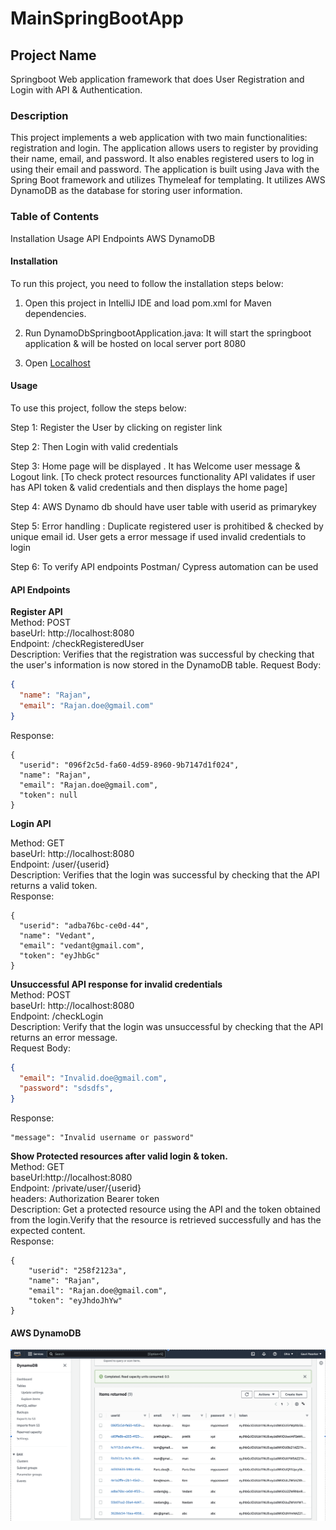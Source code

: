 # MainSpringBootApp

## Project Name
Springboot Web application framework that does
User Registration and Login with API & Authentication.

### Description
This project implements a web application with two main functionalities: registration and login. The application allows users to register by providing their name, email, and password. It also enables registered users to log in using their email and password. The application is built using Java with the Spring Boot framework and utilizes Thymeleaf for templating. It utilizes AWS DynamoDB as the database for storing user information.

### Table of Contents
Installation
Usage
API Endpoints
AWS DynamoDB


#### Installation
To run this project, you need to follow the installation steps below:

1. Open this project in IntelliJ IDE and load pom.xml for Maven dependencies.

2. Run DynamoDbSpringbootApplication.java:
It will start the springboot application & will be hosted on local server port 8080 

3. Open [Localhost](http://localhost:8080/)


#### Usage
To use this project, follow the steps below:

Step 1: Register the User by clicking on register link

Step 2: Then Login with valid credentials

Step 3: Home page will be displayed . It has Welcome user message & Logout link. [To check protect resources functionality API validates if user has API token & valid credentials and then displays the home page]

Step 4: AWS Dynamo db should have user table with userid as primarykey

Step 5: Error handling : Duplicate registered user is prohitibed & checked by unique email id. User gets a error message if used invalid credentials to login

Step 6: To verify API endpoints Postman/ Cypress automation can be used

#### API Endpoints
**Register API** <br>
Method: POST <br>
baseUrl: http://localhost:8080 <br>
Endpoint: /checkRegisteredUser <br>
Description: Verifies that the registration was successful by checking that the user's information is now stored in the DynamoDB table.
Request Body: 
```Json
{
  "name": "Rajan",
  "email": "Rajan.doe@gmail.com"
}

```
Response: 
```
{
  "userid": "096f2c5d-fa60-4d59-8960-9b7147d1f024",
  "name": "Rajan",
  "email": "Rajan.doe@gmail.com",
  "token": null
}

```
**Login API** <br>

Method: GET <br>
baseUrl: http://localhost:8080 <br>
Endpoint: /user/{userid} <br>
Description: Verifies that the login was successful by checking that the API returns a valid token. <br>
Response:
```
{
  "userid": "adba76bc-ce0d-44",
  "name": "Vedant",
  "email": "vedant@gmail.com",
  "token": "eyJhbGc"
}

```
**Unsuccessful API response for invalid credentials** <br>
Method: POST <br>
baseUrl: http://localhost:8080 <br>
Endpoint: /checkLogin <br>
Description: Verify that the login was unsuccessful by checking that the API returns an error message. <br>
Request Body:
```Json
{
  "email": "Invalid.doe@gmail.com",
  "password": "sdsdfs",
}

```
Response:
```
"message": "Invalid username or password"

```
**Show Protected resources after valid login & token.** <br>
Method: GET <br>
baseUrl:http://localhost:8080 <br>
Endpoint: /private/user/{userid} <br>
headers: Authorization Bearer token <br>
Description: Get a protected resource using the API and the token obtained from the login.Verify that the resource is retrieved successfully and has the expected content.  <br>
Response:
```
{
    "userid": "258f2123a",
    "name": "Rajan",
    "email": "Rajan.doe@gmail.com",
    "token": "eyJhdoJhYw"
}
```

#### AWS DynamoDB

![AWS DynamoDB](https://github.com/gauripas57/UserMgmSystemCypress/blob/main/Images/AWS%20Dynamodb.png)











